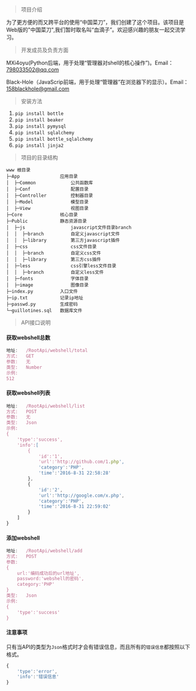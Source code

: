 > 项目介绍

为了更方便的而又跨平台的使用“中国菜刀”，我们创建了这个项目。该项目是Web版的"中国菜刀",我们暂时取名叫“血滴子”。欢迎感兴趣的朋友一起交流学习。

> 开发成员及负责方面

MXi4oyu(Python后端，用于处理“管理器对shell的核心操作”)。Email：798033502@qq.com

Black-Hole（JavaScrip前端，用于处理“管理器”在浏览器下的显示）。Email：158blackhole@gmail.com

> 安装方法

1. `pip install bottle`
2. `pip install beaker`
3. `pip install pymysql`
4. `pip install sqlalchemy`
5. `pip install bottle_sqlalchemy`
6. `pip install jinja2`

> 项目的目录结构

```
www 根目录
├─App               应用目录
│  ├─Common             公共函数库
│  ├─Conf               配置目录
│  ├─Controller         控制器目录
│  ├─Model              模型目录
│  ├─View               视图目录
├─Core              核心目录
├─Public            静态资源目录
│  ├─js                 javascript文件目录branch
│  │  ├─branch          自定义javascript文件
│  │  ├─library         第三方javascript插件
│  ├─css                css文件目录
│  │  ├─branch          自定义css文件
│  │  ├─library         第三方css插件
│  ├─less               css引擎less文件目录
│  │  ├─branch          自定义less文件
│  ├─fonts              字体目录
│  ├─image              图像目录
├─index.py          入口文件
├─ip.txt            记录ip地址
├─passwd.py         生成密码
└─guillotines.sql   数据库文件
```

> API接口说明

#### 获取webshell总数
```javascript
地址:   /RootApi/webshell/total
方式:   GET
参数:   无
类型:   Number
示例:
512
```

#### 获取webshell列表
```javascript
地址:   /RootApi/webshell/list
方式:   POST
参数:   无
类型:   Json
示例:
{
	'type':'success',
	'info':[
		{
			'id':'1',
			'url':'http://github.com/1.php',
			'category':'PHP',
			'time':'2016-8-31 22:58:28'
		},
		{
			'id':'2',
			'url':'http://google.com/x.php',
			'category':'PHP',
			'time':'2016-8-31 22:59:02'
		}
	]
}
```

#### 添加webshell
```javascript
地址:   /RootApi/webshell/add
方式:   POST
参数:
{
	url:'编码成功后的url地址',
	password:'webshell的密码',
	category:'PHP'
}
类型:   Json
示例:
{
	'type':'success'
}
```

#### 注意事项
只有当API的类型为`Json`格式时才会有错误信息，而且所有的`错误信息`都按照以下格式。
```javascript
{
	'type':'error',
	'info':'错误信息'
}
```
